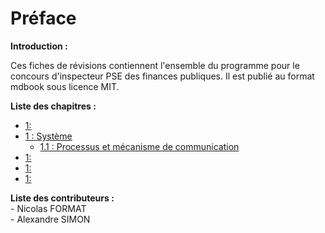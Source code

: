 # Préface

<b>Introduction :</b>

Ces fiches de révisions contiennent l'ensemble du programme pour le concours d'inspecteur PSE des finances publiques.
Il est publié au format mdbook sous licence MIT. 

<b>Liste des chapitres :</b> 
- [1: ](./chapter_1.md)
- [1 : Système](./systeme/systeme.md)
	- [1.1 : Processus et mécanisme de communication](./systeme/processus_et_mecanisme_de_communication.md)
- [1: ](./chapter_1.md)
- [1: ](./chapter_1.md)
- [1: ](./chapter_1.md)

<b>Liste des contributeurs :</b><br>
	- Nicolas FORMAT <br>
	- Alexandre SIMON <br>
 
